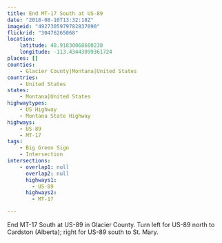 ```yaml
---
title: End MT-17 South at US-89
date: "2018-08-10T13:32:18Z"
imageid: "4927305979782837090"
flickrid: "30476265068"
location:
    latitude: 48.91830068680238
    longitude: -113.43443099361724
places: []
counties:
    - Glacier County|Montana|United States
countries:
    - United States
states:
    - Montana|United States
highwaytypes:
    - US Highway
    - Montana State Highway
highways:
    - US-89
    - MT-17
tags:
    - Big Green Sign
    - Intersection
intersections:
    - overlap1: null
      overlap2: null
      highways1:
        - US-89
      highways2:
        - MT-17

---
```

End MT-17 South at US-89 in Glacier County.  Turn left for US-89 north to Cardston (Alberta); right for US-89 south to St. Mary.